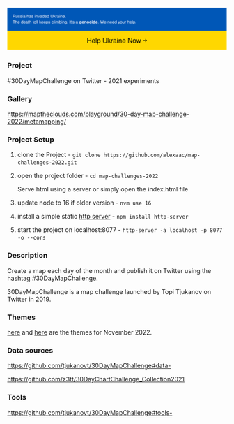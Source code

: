 [![SWUbanner](https://raw.githubusercontent.com/vshymanskyy/StandWithUkraine/main/banner2-direct.svg)](https://github.com/vshymanskyy/StandWithUkraine/blob/main/docs/README.md)

### Project

#30DayMapChallenge on Twitter - 2021 experiments

### Gallery

https://maptheclouds.com/playground/30-day-map-challenge-2022/metamapping/

### Project Setup

1. clone the Project - `git clone https://github.com/alexaac/map-challenges-2022.git`
2. open the project folder - `cd map-challenges-2022`

   Serve html using a server or simply open the index.html file

3. update node to 16 if older version - `nvm use 16`
4. install a simple static [http server](https://github.com/http-party/http-server) - `npm install http-server`
5. start the project on localhost:8077 - `http-server -a localhost -p 8077 -o --cors`

### Description

Create a map each day of the month and publish it on Twitter using the hashtag #30DayMapChallenge.

30DayMapChallenge is a map challenge launched by Topi Tjukanov on Twitter in 2019.

### Themes

[here](https://twitter.com/tjukanov/status/1576650170535936001?s=20&t=Vv8b3Y5AKbbNryLu8LFm4Q) and [here](https://github.com/tjukanovt/30DayMapChallenge#themes-) are the themes for November 2022.

### Data sources

https://github.com/tjukanovt/30DayMapChallenge#data-

https://github.com/z3tt/30DayChartChallenge_Collection2021

### Tools

https://github.com/tjukanovt/30DayMapChallenge#tools-
